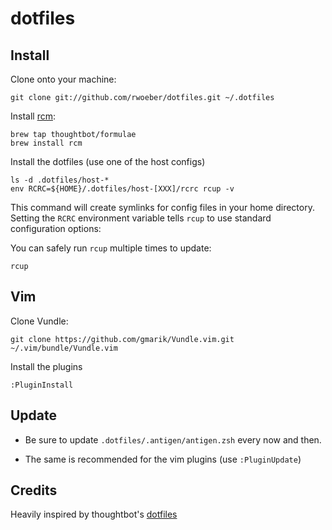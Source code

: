 dotfiles
===================

Install
-------

Clone onto your machine:

    git clone git://github.com/rwoeber/dotfiles.git ~/.dotfiles

Install [rcm](https://github.com/thoughtbot/rcm):

    brew tap thoughtbot/formulae
    brew install rcm

Install the dotfiles (use one of the host configs)

    ls -d .dotfiles/host-*
    env RCRC=${HOME}/.dotfiles/host-[XXX]/rcrc rcup -v

This command will create symlinks for config files in your home directory.
Setting the `RCRC` environment variable tells `rcup` to use standard configuration options:

You can safely run `rcup` multiple times to update:

    rcup

Vim
-------
Clone Vundle:

    git clone https://github.com/gmarik/Vundle.vim.git ~/.vim/bundle/Vundle.vim


Install the plugins

    :PluginInstall


Update
-------

* Be sure to update `.dotfiles/.antigen/antigen.zsh` every now and then.

* The same is recommended for the vim plugins (use `:PluginUpdate`)


Credits
-------

Heavily inspired by thoughtbot's [dotfiles](https://github.com/thoughtbot/dotfiles/)
